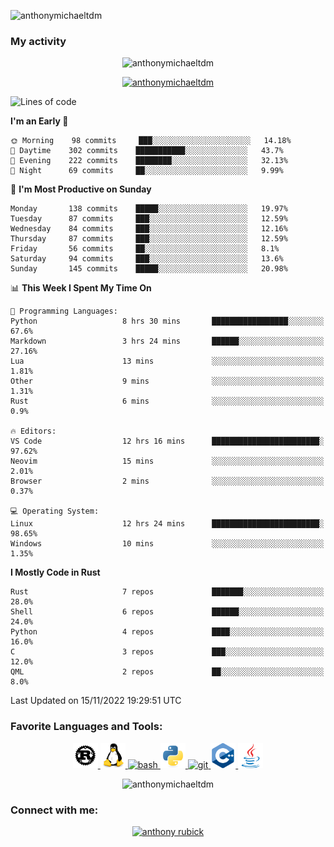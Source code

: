 <!--profile views-->
<p align="left"> 
  <img src="https://komarev.com/ghpvc/?username=anthonymichaeltdm&label=Profile%20views&color=0e75b6&style=flat" alt="anthonymichaeltdm" /> 
</p>


<!--github stats-->
### My activity

<!-- github stats https://github.com/anuraghazra/github-readme-stats -->
<p align="center">
  <img src="https://github-readme-stats.vercel.app/api?username=anthonymichaeltdm&show_icons=true&locale=en&theme=github_dark&count_private=true" alt="anthonymichaeltdm" />
</p>

<!--trophies https://github.com/ryo-ma/github-profile-trophy -->
<p align="center"> 
  <a href="https://github.com/ryo-ma/github-profile-trophy">
    <img src="https://github-profile-trophy.vercel.app/?username=anthonymichaeltdm&theme=gitdimmed&no-frame=true&no-bg=true&column=-1" alt="anthonymichaeltdm" />
  </a>
</p>

<!-- weekly activity https://github.com/AnthonyMichaelTDM/waka-readme-stats -->
<!--START_SECTION:waka-->
![Lines of code](https://img.shields.io/badge/From%20Hello%20World%20I%27ve%20Written-299%20Thousand%20lines%20of%20code-blue)

**I'm an Early 🐤** 

```text
🌞 Morning    98 commits     ███░░░░░░░░░░░░░░░░░░░░░░   14.18% 
🌆 Daytime    302 commits    ███████████░░░░░░░░░░░░░░   43.7% 
🌃 Evening    222 commits    ████████░░░░░░░░░░░░░░░░░   32.13% 
🌙 Night      69 commits     ██░░░░░░░░░░░░░░░░░░░░░░░   9.99%

```
📅 **I'm Most Productive on Sunday** 

```text
Monday       138 commits    █████░░░░░░░░░░░░░░░░░░░░   19.97% 
Tuesday      87 commits     ███░░░░░░░░░░░░░░░░░░░░░░   12.59% 
Wednesday    84 commits     ███░░░░░░░░░░░░░░░░░░░░░░   12.16% 
Thursday     87 commits     ███░░░░░░░░░░░░░░░░░░░░░░   12.59% 
Friday       56 commits     ██░░░░░░░░░░░░░░░░░░░░░░░   8.1% 
Saturday     94 commits     ███░░░░░░░░░░░░░░░░░░░░░░   13.6% 
Sunday       145 commits    █████░░░░░░░░░░░░░░░░░░░░   20.98%

```


📊 **This Week I Spent My Time On** 

```text
💬 Programming Languages: 
Python                   8 hrs 30 mins       █████████████████░░░░░░░░   67.6% 
Markdown                 3 hrs 24 mins       ██████░░░░░░░░░░░░░░░░░░░   27.16% 
Lua                      13 mins             ░░░░░░░░░░░░░░░░░░░░░░░░░   1.81% 
Other                    9 mins              ░░░░░░░░░░░░░░░░░░░░░░░░░   1.31% 
Rust                     6 mins              ░░░░░░░░░░░░░░░░░░░░░░░░░   0.9%

🔥 Editors: 
VS Code                  12 hrs 16 mins      ████████████████████████░   97.62% 
Neovim                   15 mins             ░░░░░░░░░░░░░░░░░░░░░░░░░   2.01% 
Browser                  2 mins              ░░░░░░░░░░░░░░░░░░░░░░░░░   0.37%

💻 Operating System: 
Linux                    12 hrs 24 mins      ████████████████████████░   98.65% 
Windows                  10 mins             ░░░░░░░░░░░░░░░░░░░░░░░░░   1.35%

```

**I Mostly Code in Rust** 

```text
Rust                     7 repos             ███████░░░░░░░░░░░░░░░░░░   28.0% 
Shell                    6 repos             ██████░░░░░░░░░░░░░░░░░░░   24.0% 
Python                   4 repos             ████░░░░░░░░░░░░░░░░░░░░░   16.0% 
C                        3 repos             ███░░░░░░░░░░░░░░░░░░░░░░   12.0% 
QML                      2 repos             ██░░░░░░░░░░░░░░░░░░░░░░░   8.0%

```



 Last Updated on 15/11/2022 19:29:51 UTC
<!--END_SECTION:waka-->


<!--favorite languages and tools, and most used langs-->
### Favorite Languages and Tools:

<p align="center"> 
  <a href="https://www.rust-lang.org" target="_blank" rel="noreferrer">
    <img src="https://raw.githubusercontent.com/devicons/devicon/master/icons/rust/rust-plain.svg" alt="rust" width="40" height="40"/>
  </a>
  <a href="https://www.linux.org/" target="_blank" rel="noreferrer">
    <img src="https://raw.githubusercontent.com/devicons/devicon/master/icons/linux/linux-original.svg" alt="linux" width="40" height="40"/> 
  </a> 
  <a href="https://www.gnu.org/software/bash/" target="_blank" rel="noreferrer"> 
    <img src="https://www.vectorlogo.zone/logos/gnu_bash/gnu_bash-icon.svg" alt="bash" width="40" height="40"/> 
  </a> 
  <a href="https://www.python.org" target="_blank" rel="noreferrer">
    <img src="https://raw.githubusercontent.com/devicons/devicon/master/icons/python/python-original.svg" alt="python" width="40" height="40"/>
  </a> 
  <a href="https://git-scm.com/" target="_blank" rel="noreferrer">
    <img src="https://www.vectorlogo.zone/logos/git-scm/git-scm-icon.svg" alt="git" width="40" height="40"/>
  </a>
  <a href="https://www.w3schools.com/cpp/" target="_blank" rel="noreferrer">
    <img src="https://raw.githubusercontent.com/devicons/devicon/master/icons/cplusplus/cplusplus-original.svg" alt="cplusplus" width="40" height="40"/> 
  </a> 
  <a href="https://www.java.com" target="_blank" rel="noreferrer">
    <img src="https://raw.githubusercontent.com/devicons/devicon/master/icons/java/java-original.svg" alt="java" width="40" height="40"/> 
  </a> 
</p>

<p align="center" >
  <img src="https://github-readme-stats.vercel.app/api/top-langs?username=anthonymichaeltdm&show_icons=true&locale=en&layout=compact&theme=github_dark&langs_count=10&count_private=true&hide_title=true" alt="anthonymichaeltdm" />
</p>


<!--socials-->
### Connect with me:

<p align="center">
  <a href="https://linkedin.com/in/anthony rubick" target="blank">
    <img src="https://raw.githubusercontent.com/rahuldkjain/github-profile-readme-generator/master/src/images/icons/Social/linked-in-alt.svg" alt="anthony rubick" height="30" width="40" />
  </a>
</p>

